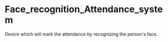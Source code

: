 # Face_recognition_Attendance_system
Device which will mark the attendance by recognizing the person's face.
